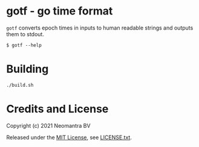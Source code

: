 # gotf - go time format

`gotf` converts epoch times in inputs to human readable strings
and outputs them to stdout.

```
$ gotf --help

```

# Building

```
./build.sh
```

# Credits and License

Copyright (c) 2021 Neomantra BV

Released under the [MIT License](https://en.wikipedia.org/wiki/MIT_License), see [LICENSE.txt](./LICENSE.txt).

